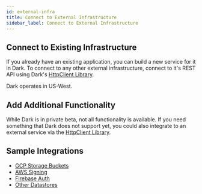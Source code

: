 ```yaml
---
id: external-infra
title: Connect to External Infrastructure
sidebar_label: Connect to External Infrastructure
---
```


## Connect to Existing Infrastructure

If you already have an existing application, you can build a new service for it
in Dark. To connect to any other external infrastructure, connect to it's REST
API using Dark's [HttpClient Library](/httpclient).

Dark operates in US-West.

## Add Additional Functionality

While Dark is in private beta, not all functionality is available. If you need
something that Dark does not support yet, you could also integrate to an
external service via the [HttpClient Library](/httpclient).

## Sample Integrations

- [GCP Storage Buckets](https://darklang.com/a/sample-gcpbucket)
- [AWS Signing](https://darklang.com/a/sample-aws-signing)
- [Firebase Auth](https://darklang.com/a/sample-firebaseauth)
- [Other Datastores](/tutorials/external-db)
